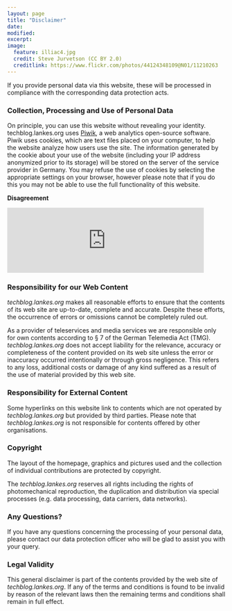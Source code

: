 ```yaml
---
layout: page
title: "Disclaimer"
date: 
modified:
excerpt:
image:
  feature: illiac4.jpg
  credit: Steve Jurvetson (CC BY 2.0)
  creditlink: https://www.flickr.com/photos/44124348109@N01/11210263
---
```


If you provide personal data via this website, these will be processed in compliance with the corresponding data protection acts.

### Collection, Processing and Use of Personal Data

On principle, you can use this website without revealing your identity. techblog.lankes.org uses [Piwik](http://piwik.org/), a web analytics open-source software.
Piwik uses cookies, which are text files placed on your computer, to help the website analyze how users use the site.
The information generated by the cookie about your use of the website (including your IP address anonymized prior to its storage) will be stored on the server of the service provider in Germany.
You may refuse the use of cookies by selecting the appropriate settings on your browser, however please note that if you do this you may not be able to use the full functionality of this website.

__Disagreement__

<iframe width="90%" height="150" frameborder="yes" src="https://piwik.lankes.org/index.php?module=CoreAdminHome&amp;action=optOut&amp;language=en"></iframe>

### Responsibility for our Web Content

*techblog.lankes.org* makes all reasonable efforts to ensure that the contents of its web site are up-to-date, complete and accurate.
Despite these efforts, the occurrence of errors or omissions cannot be completely ruled out.

As a provider of teleservices and media services we are responsible only for own contents according to § 7 of the German Telemedia Act (TMG). 
*techblog.lankes.org* does not accept liability for the relevance, accuracy or completeness of the content provided on its web site unless the error or inaccuracy occurred intentionally or through gross negligence.
This refers to any loss, additional costs or damage of any kind suffered as a result of the use of material provided by this web site.

### Responsibility for External Content

Some hyperlinks on this website link to contents which are not operated by *techblog.lankes.org* but provided by third parties.
Please note that *techblog.lankes.org* is not responsible for contents offered by other organisations.

### Copyright

The layout of the homepage, graphics and pictures used and the collection of individual contributions are protected by copyright.

The *techblog.lankes.org* reserves all rights including the rights of photomechanical reproduction, the duplication and distribution via special processes (e.g. data processing, data carriers, data networks).

### Any Questions?

If you have any questions concerning the processing of your personal data, please contact our data protection officer who will be glad to assist you with your query.

### Legal Validity

This general disclaimer is part of the contents provided by the web site of *techblog.lankes.org*.
If any of the terms and conditions is found to be invalid by reason of the relevant laws then the remaining terms and conditions shall remain in full effect.
